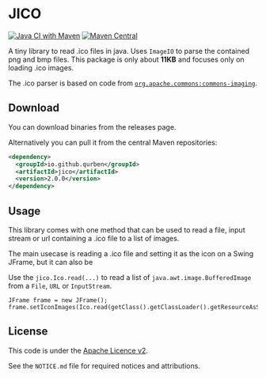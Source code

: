 # JICO

[![Java CI with Maven](https://github.com/qurben/jico/actions/workflows/maven.yml/badge.svg)](https://github.com/qurben/jico/actions/workflows/maven.yml)
[![Maven Central](https://img.shields.io/maven-central/v/io.github.qurben/jico.svg?label=Maven%20Central)](https://search.maven.org/search?q=g:%22io.github.qurben%22%20AND%20a:%22jico%22)

A tiny library to read .ico files in java. Uses `ImageIO` to parse the contained png and bmp files. This package is only about **11KB** and focuses only on loading .ico images.

The .ico parser is based on code from [`org.apache.commons:commons-imaging`](https://github.com/apache/commons-imaging).

## Download

You can download binaries from the releases page.

Alternatively you can pull it from the central Maven repositories:

```xml
<dependency>
  <groupId>io.github.qurben</groupId>
  <artifactId>jico</artifactId>
  <version>2.0.0</version>
</dependency>
```

## Usage

This library comes with one method that can be used to read a file, input stream or url containing a .ico file to a list of images.

The main usecase is reading a .ico file and setting it as the icon on a Swing JFrame, but it can also be

Use the `jico.Ico.read(...)` to read a list of `java.awt.image.BufferedImage` from a `File`, `URL` or `InputStream`.

```
JFrame frame = new JFrame();
frame.setIconImages(Ico.read(getClass().getClassLoader().getResourceAsStream("favicon.ico")));
```

## License

This code is under the [Apache Licence v2](https://www.apache.org/licenses/LICENSE-2.0).

See the `NOTICE.md` file for required notices and attributions.
